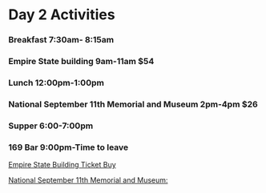 # Day 2 Activities

### Breakfast 7:30am- 8:15am
### Empire State building 9am-11am $54
### Lunch 12:00pm-1:00pm
### National September 11th Memorial and Museum 2pm-4pm $26
### Supper 6:00-7:00pm
### 169 Bar 9:00pm-Time to leave

[Empire State Building Ticket Buy](http://www.esbnyc.com/buy-tickets)

[National September 11th Memorial and Museum:](https://www.911memorial.org/visit-museum-1)